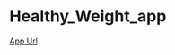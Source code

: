 # Healthy_Weight_app
[App Url](https://kamalu-chioma-healthy-weight-app-app-hgk61p.streamlitapp.com/)
